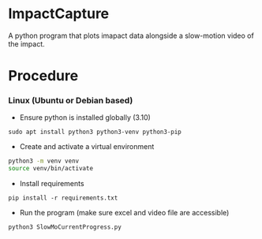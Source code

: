 ﻿# ImpactCapture

A python program that plots imapact data alongside a slow-motion video of the impact.

# Procedure

### Linux (Ubuntu or Debian based)
* Ensure python is installed globally (3.10)
```(bash)
sudo apt install python3 python3-venv python3-pip
```
* Create and activate a virtual environment
```bash
python3 -m venv venv
source venv/bin/activate
```
* Install requirements
```(bash)
pip install -r requirements.txt
```
* Run the program (make sure excel and video file are accessible)
```(bash)
python3 SlowMoCurrentProgress.py
```
